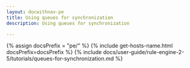 ```yaml
---
layout: docwithnav-pe
title: Using queues for synchronization
description: Using queues for synchronization

---
```


{% assign docsPrefix = "pe/" %}
{% include get-hosts-name.html docsPrefix=docsPrefix %}
{% include docs/user-guide/rule-engine-2-5/tutorials/queues-for-synchronization.md %}
